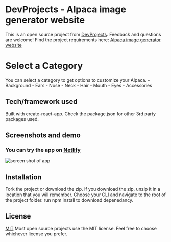 # DevProjects - Alpaca image generator website

This is an open source project from [DevProjects](http://www.codementor.io/projects). Feedback and questions are welcome!
Find the project requirements here: [Alpaca image generator website](https://www.codementor.io/projects/web/alpaca-image-generator-website-ce2oc0eus8)

# Select a Category

You can select a category to get options to customize your Alpaca. - Background - Ears - Nose - Neck - Hair - Mouth - Eyes - Accessories

## Tech/framework used

Built with create-react-app. Check the package.json for other 3rd party packages used.

## Screenshots and demo

### You can try the app on [Netlify](https://preeminent-dolphin-92d38e.netlify.app/)

![screen shot of app](https://i.imgur.com/pCeXdlm.png)

## Installation

Fork the project or download the zip.
If you download the zip, unzip it in a location that you will remember.
Choose your CLI and navigate to the root of the project folder.
run npm install to download depenedancy.

## License

[MIT](https://choosealicense.com/licenses/mit/)
Most open source projects use the MIT license. Feel free to choose whichever license you prefer.

